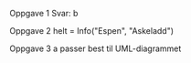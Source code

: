 Oppgave 1
Svar: b

Oppgave 2
helt = Info("Espen", "Askeladd")

Oppgave 3
a passer best til UML-diagrammet

